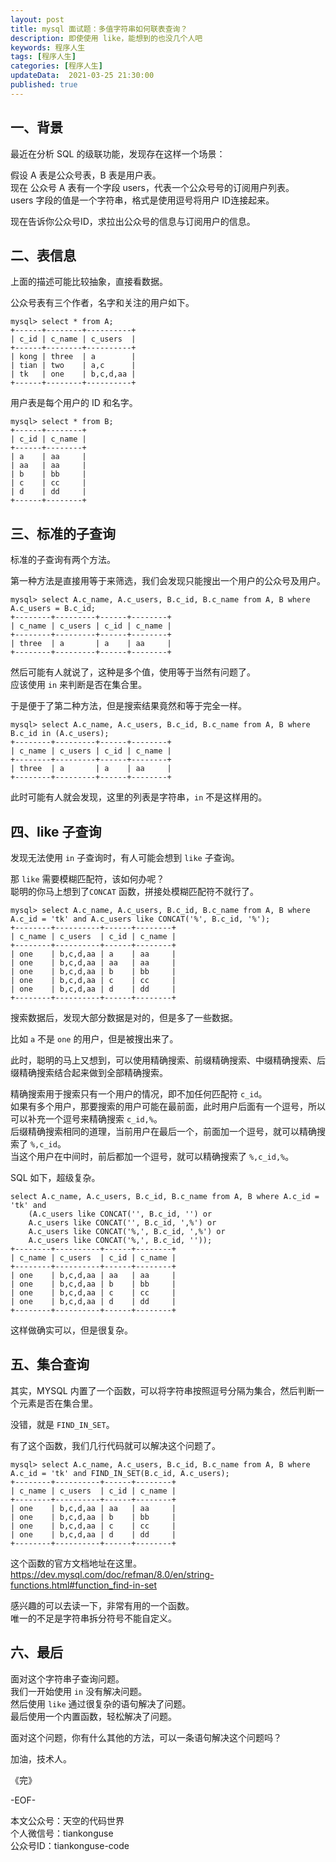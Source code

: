 ```yaml
---   
layout: post  
title: mysql 面试题：多值字符串如何联表查询？      
description: 即使使用 like，能想到的也没几个人吧       
keywords: 程序人生  
tags: [程序人生]    
categories: [程序人生]  
updateData:  2021-03-25 21:30:00  
published: true  
---  
```



## 一、背景  


最近在分析 SQL 的级联功能，发现存在这样一个场景：  


假设 A 表是公众号表，B 表是用户表。  
现在 公众号 A 表有一个字段 users，代表一个公众号号的订阅用户列表。  
users 字段的值是一个字符串，格式是使用逗号将用户 ID连接起来。  


现在告诉你公众号ID，求拉出公众号的信息与订阅用户的信息。  


## 二、表信息  


上面的描述可能比较抽象，直接看数据。  


公众号表有三个作者，名字和关注的用户如下。  


```
mysql> select * from A;
+------+--------+----------+
| c_id | c_name | c_users  |
+------+--------+----------+
| kong | three  | a        |
| tian | two    | a,c      |
| tk   | one    | b,c,d,aa |
+------+--------+----------+
```

用户表是每个用户的 ID 和名字。  


```
mysql> select * from B;
+------+--------+
| c_id | c_name |
+------+--------+
| a    | aa     |
| aa   | aa     |
| b    | bb     |
| c    | cc     |
| d    | dd     |
+------+--------+
```

## 三、标准的子查询  


标准的子查询有两个方法。  


第一种方法是直接用等于来筛选，我们会发现只能搜出一个用户的公众号及用户。  


```
mysql> select A.c_name, A.c_users, B.c_id, B.c_name from A, B where A.c_users = B.c_id;
+--------+---------+------+--------+
| c_name | c_users | c_id | c_name |
+--------+---------+------+--------+
| three  | a       | a    | aa     |
+--------+---------+------+--------+
```


然后可能有人就说了，这种是多个值，使用等于当然有问题了。  
应该使用 `in` 来判断是否在集合里。  


于是便于了第二种方法，但是搜索结果竟然和等于完全一样。  


```
mysql> select A.c_name, A.c_users, B.c_id, B.c_name from A, B where B.c_id in (A.c_users);
+--------+---------+------+--------+
| c_name | c_users | c_id | c_name |
+--------+---------+------+--------+
| three  | a       | a    | aa     |
+--------+---------+------+--------+
```

此时可能有人就会发现，这里的列表是字符串，`in` 不是这样用的。 


## 四、like 子查询  


发现无法使用 `in` 子查询时，有人可能会想到 `like` 子查询。  


那 `like` 需要模糊匹配符，该如何办呢？  
聪明的你马上想到了`CONCAT` 函数，拼接处模糊匹配符不就行了。  


```
mysql> select A.c_name, A.c_users, B.c_id, B.c_name from A, B where A.c_id = 'tk' and A.c_users like CONCAT('%', B.c_id, '%');
+--------+----------+------+--------+
| c_name | c_users  | c_id | c_name |
+--------+----------+------+--------+
| one    | b,c,d,aa | a    | aa     |
| one    | b,c,d,aa | aa   | aa     |
| one    | b,c,d,aa | b    | bb     |
| one    | b,c,d,aa | c    | cc     |
| one    | b,c,d,aa | d    | dd     |
+--------+----------+------+--------+
```


搜索数据后，发现大部分数据是对的，但是多了一些数据。  


比如 `a` 不是 `one` 的用户，但是被搜出来了。  


此时，聪明的马上又想到，可以使用精确搜索、前缀精确搜索、中缀精确搜索、后缀精确搜索结合起来做到全部精确搜索。  


精确搜索用于搜索只有一个用户的情况，即不加任何匹配符 `c_id`。  
如果有多个用户，那要搜索的用户可能在最前面，此时用户后面有一个逗号，所以可以补充一个逗号来精确搜索 `c_id,%`。  
后缀精确搜索相同的道理，当前用户在最后一个，前面加一个逗号，就可以精确搜索了 `%,c_id`。  
当这个用户在中间时，前后都加一个逗号，就可以精确搜索了 `%,c_id,%`。  


SQL 如下，超级复杂。  


```
select A.c_name, A.c_users, B.c_id, B.c_name from A, B where A.c_id = 'tk' and 
    (A.c_users like CONCAT('', B.c_id, '') or
    A.c_users like CONCAT('', B.c_id, ',%') or 
    A.c_users like CONCAT('%,', B.c_id, ',%') or 
    A.c_users like CONCAT('%,', B.c_id, ''));
+--------+----------+------+--------+
| c_name | c_users  | c_id | c_name |
+--------+----------+------+--------+
| one    | b,c,d,aa | aa   | aa     |
| one    | b,c,d,aa | b    | bb     |
| one    | b,c,d,aa | c    | cc     |
| one    | b,c,d,aa | d    | dd     |
+--------+----------+------+--------+
```


这样做确实可以，但是很复杂。  


## 五、集合查询  


其实，MYSQL 内置了一个函数，可以将字符串按照逗号分隔为集合，然后判断一个元素是否在集合里。  


没错，就是 `FIND_IN_SET`。  


有了这个函数，我们几行代码就可以解决这个问题了。  

```
mysql> select A.c_name, A.c_users, B.c_id, B.c_name from A, B where A.c_id = 'tk' and FIND_IN_SET(B.c_id, A.c_users);
+--------+----------+------+--------+
| c_name | c_users  | c_id | c_name |
+--------+----------+------+--------+
| one    | b,c,d,aa | aa   | aa     |
| one    | b,c,d,aa | b    | bb     |
| one    | b,c,d,aa | c    | cc     |
| one    | b,c,d,aa | d    | dd     |
+--------+----------+------+--------+
```


这个函数的官方文档地址在这里。  
https://dev.mysql.com/doc/refman/8.0/en/string-functions.html#function_find-in-set  


感兴趣的可以去读一下，非常有用的一个函数。  
唯一的不足是字符串拆分符号不能自定义。  



## 六、最后  


面对这个字符串子查询问题。  
我们一开始使用 `in` 没有解决问题。  
然后使用 `like` 通过很复杂的语句解决了问题。  
最后使用一个内置函数，轻松解决了问题。  


面对这个问题，你有什么其他的方法，可以一条语句解决这个问题吗？  




加油，技术人。  


《完》  


-EOF-  



本文公众号：天空的代码世界  
个人微信号：tiankonguse  
公众号ID：tiankonguse-code  
  

